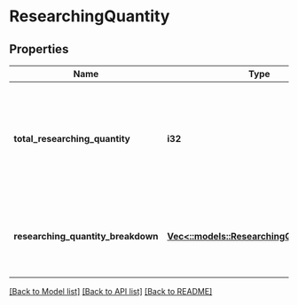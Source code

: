 # ResearchingQuantity

## Properties
Name | Type | Description | Notes
------------ | ------------- | ------------- | -------------
**total_researching_quantity** | **i32** | The total number of units currently being researched in Amazon&#39;s fulfillment network. | [optional] [default to null]
**researching_quantity_breakdown** | [**Vec<::models::ResearchingQuantityEntry>**](ResearchingQuantityEntry.md) | A list of quantity details for items currently being researched. | [optional] [default to null]

[[Back to Model list]](../README.md#documentation-for-models) [[Back to API list]](../README.md#documentation-for-api-endpoints) [[Back to README]](../README.md)


